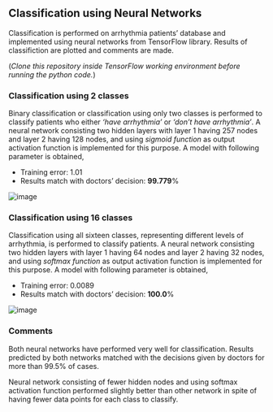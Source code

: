 ## Classification using Neural Networks

Classification is performed on arrhythmia patients’ database and implemented using neural networks from TensorFlow library. Results of classifiction are plotted and comments are made.

(*Clone this repository inside TensorFlow working environment before running the python code.*)

### Classification using 2 classes

Binary classification or classification using only two classes is performed to classify patients who either *‘have arrhythmia’* or *‘don’t have arrhythmia’*. A neural network consisting two hidden layers with layer 1 having 257 nodes and layer 2 having 128 nodes, and using *sigmoid function* as output activation function is implemented for this purpose. A model with following parameter is obtained,

- Training error: 1.01 
- Results match with doctors’ decision: **99.779**%

![image](https://user-images.githubusercontent.com/25234772/220733897-c4b13dfa-8062-4b5a-ae9c-68c29d1cd848.png)

### Classification using 16 classes

Classification using all sixteen classes, representing different levels of arrhythmia, is performed to classify patients. A neural network consisting two hidden layers with layer 1 having 64 nodes and layer 2 having 32 nodes, and using *softmax function* as output activation function is implemented for this purpose. A model with following parameter is obtained,

- Training error: 0.0089 
- Results match with doctors’ decision: **100.0**%

![image](https://user-images.githubusercontent.com/25234772/220734085-be556137-7af7-472d-94f2-afe422cfbfd9.png)

### Comments

Both neural networks have performed very well for classification. Results predicted by both networks matched with the decisions given by doctors for more than 99.5% of cases.

Neural network consisting of fewer hidden nodes and using softmax activation function performed slightly better than other network in spite of having fewer data points for each class to classify.

